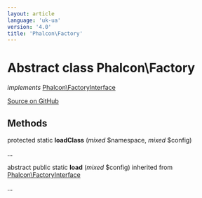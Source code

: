 ```yaml
---
layout: article
language: 'uk-ua'
version: '4.0'
title: 'Phalcon\Factory'
---
```

# Abstract class **Phalcon\Factory**

*implements* [Phalcon\FactoryInterface](/4.0/en/api/Phalcon_FactoryInterface)

<a href="https://github.com/phalcon/cphalcon/tree/v4.0.0/phalcon/factory.zep" class="btn btn-default btn-sm">Source on GitHub</a>

## Methods

protected static **loadClass** (*mixed* $namespace, *mixed* $config)

...

abstract public static **load** (*mixed* $config) inherited from [Phalcon\FactoryInterface](/4.0/en/api/Phalcon_FactoryInterface)

...